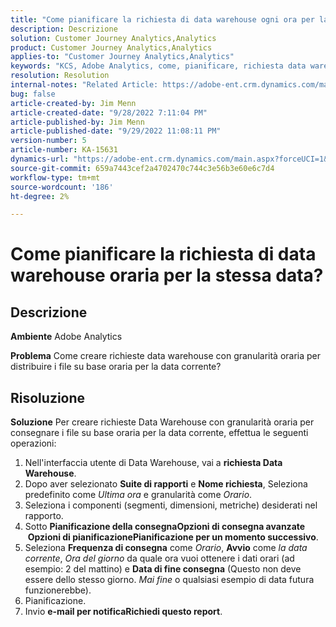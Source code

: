 ```yaml
---
title: "Come pianificare la richiesta di data warehouse ogni ora per la stessa data?"
description: Descrizione
solution: Customer Journey Analytics,Analytics
product: Customer Journey Analytics,Analytics
applies-to: "Customer Journey Analytics,Analytics"
keywords: "KCS, Adobe Analytics, come, pianificare, richiesta data warehouse oraria, stessa data"
resolution: Resolution
internal-notes: "Related Article: https://adobe-ent.crm.dynamics.com/main.aspx?appid=c8f3a4cd-a068-e911-a957-000d3a34e00b&pagetype=entityrecord&etn=knowledgearticle&id=b5d08a45-cea0-ea11-a812-000d3a303484"
bug: false
article-created-by: Jim Menn
article-created-date: "9/28/2022 7:11:04 PM"
article-published-by: Jim Menn
article-published-date: "9/29/2022 11:08:11 PM"
version-number: 5
article-number: KA-15631
dynamics-url: "https://adobe-ent.crm.dynamics.com/main.aspx?forceUCI=1&pagetype=entityrecord&etn=knowledgearticle&id=5f38f048-613f-ed11-9db1-0022480866ad"
source-git-commit: 659a7443cef2a4702470c744c3e56b3e60e6c7d4
workflow-type: tm+mt
source-wordcount: '186'
ht-degree: 2%

---
```


# Come pianificare la richiesta di data warehouse oraria per la stessa data?

## Descrizione


<b>Ambiente</b>
Adobe Analytics

<b>Problema</b>
Come creare richieste data warehouse con granularità oraria per distribuire i file su base oraria per la data corrente?


## Risoluzione


<b>Soluzione</b>
Per creare richieste Data Warehouse con granularità oraria per consegnare i file su base oraria per la data corrente, effettua le seguenti operazioni:

1. Nell&#39;interfaccia utente di Data Warehouse, vai a <b>richiesta Data Warehouse</b>.
2. Dopo aver selezionato <b>Suite di rapporti</b> e <b>Nome richiesta</b>, Seleziona predefinito come *Ultima ora* e granularità come *Orario*.
3. Seleziona i componenti (segmenti, dimensioni, metriche) desiderati nel rapporto.
4. Sotto <b>Pianificazione della consegna</b><b>Opzioni di consegna avanzate</b>  <b>Opzioni di pianificazione</b><b>Pianificazione per un momento successivo</b>.
5. Seleziona <b>Frequenza di consegna</b> come *Orario*, <b>Avvio</b> come *la data corrente*, *Ora del giorno* da quale ora vuoi ottenere i dati orari (ad esempio: 2 del mattino) e <b>Data di fine consegna</b> (Questo non deve essere dello stesso giorno. *Mai fine* o qualsiasi esempio di data futura funzionerebbe).
6. Pianificazione.
7. Invio <b>e-mail per notifica</b><b>Richiedi questo report</b>.

